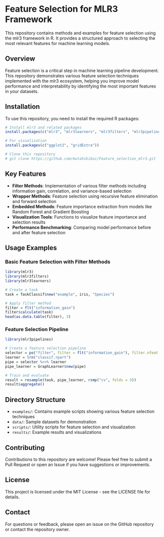 # Feature Selection for MLR3 Framework

This repository contains methods and examples for feature selection using the mlr3 framework in R. It provides a structured approach to selecting the most relevant features for machine learning models.

## Overview

Feature selection is a critical step in machine learning pipeline development. This repository demonstrates various feature selection techniques implemented with the mlr3 ecosystem, helping you improve model performance and interpretability by identifying the most important features in your datasets.

## Installation

To use this repository, you need to install the required R packages:

```r
# Install mlr3 and related packages
install.packages(c("mlr3", "mlr3learners", "mlr3filters", "mlr3pipelines", "mlr3tuning"))

# For visualization
install.packages(c("ggplot2", "gridExtra"))

# Clone this repository
# git clone https://github.com/mutahikiboi/Feature_selection_mlr3.git
```

## Key Features

- **Filter Methods**: Implementation of various filter methods including information gain, correlation, and variance-based selection
- **Wrapper Methods**: Feature selection using recursive feature elimination and forward selection
- **Embedded Methods**: Feature importance extraction from models like Random Forest and Gradient Boosting
- **Visualization Tools**: Functions to visualize feature importance and selection results
- **Performance Benchmarking**: Comparing model performance before and after feature selection

## Usage Examples

### Basic Feature Selection with Filter Methods

```r
library(mlr3)
library(mlr3filters)
library(mlr3learners)

# Create a task
task = TaskClassif$new("example", iris, "Species")

# Apply filter method
filter = flt("information_gain")
filter$calculate(task)
head(as.data.table(filter), 3)
```

### Feature Selection Pipeline

```r
library(mlr3pipelines)

# Create a feature selection pipeline
selector = po("filter", filter = flt("information_gain"), filter.nfeat = 2)
learner = lrn("classif.rpart")
pipe = selector %>>% learner
pipe_learner = GraphLearner$new(pipe)

# Train and evaluate
result = resample(task, pipe_learner, rsmp("cv", folds = 5))
result$aggregate()
```

## Directory Structure

- `examples/`: Contains example scripts showing various feature selection techniques
- `data/`: Sample datasets for demonstration
- `scripts/`: Utility scripts for feature selection and visualization
- `results/`: Example results and visualizations

## Contributing

Contributions to this repository are welcome! Please feel free to submit a Pull Request or open an Issue if you have suggestions or improvements.

## License

This project is licensed under the MIT License - see the LICENSE file for details.

## Contact

For questions or feedback, please open an issue on the GitHub repository or contact the repository owner.

